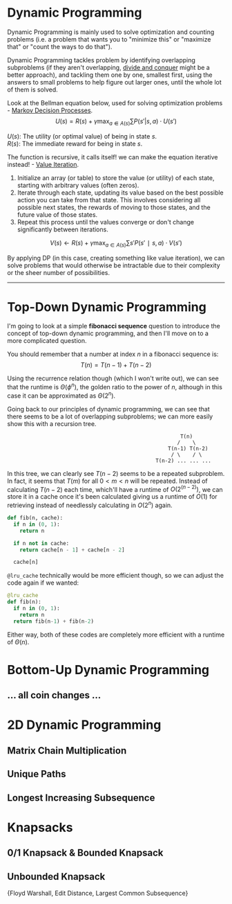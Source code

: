 # Dynamic Programming
Dynamic Programming is mainly used to solve optimization and counting problems (i.e. a problem that wants you to "minimize this" or "maximize that" or "count the ways to do that"). 

Dynamic Programming tackles problem by identifying overlapping subproblems (if they aren't overlapping, [divide and conquer]() might be a better approach), and tackling them one by one, smallest first, using the answers to small problems to help figure out larger ones, until the whole lot of them is solved.

Look at the Bellman equation below, used for solving optimization problems - [Markov Decision Processes]().
$$U(s) = R(s) + γ \max_{a ⋹ A(s)} \sum P(s' | s, a) \cdot U(s')$$

$U(s)$: The utility (or optimal value) of being in state $s$.\
$R(s)$: The immediate reward for being in state $s$.

The function is recursive, it calls itself! we can make the equation iterative instead! - [Value Iteration]().

1. Initialize an array (or table) to store the value (or utility) of each state, starting with arbitrary values (often zeros).
2. Iterate through each state, updating its value based on the best possible action you can take from that state. This involves considering all possible next states, the rewards of moving to those states, and the future value of those states.
3. Repeat this process until the values converge or don't change significantly between iterations.

$$ V(s)←R(s) + γ \max_{a∈A(s)}​∑s′​P(s′∣s,a)⋅V(s′)$$

By applying DP (in this case, creating something like value iteration), we can solve problems that would otherwise be intractable due to their complexity or the sheer number of possibilities.

---
# Top-Down Dynamic Programming

I'm going to look at a simple **fibonacci sequence** question to introduce the concept of top-down dynamic programming, and then I'll move on to a more complicated question.

You should remember that a number at index $n$ in a fibonacci sequence is:
$$T(n) = T(n - 1) + T(n - 2)$$

Using the recurrence relation though (which I won't write out), we can see that the runtime is $\Theta (ϕ^n)$, the golden ratio to the power of $n$, although in this case it can be approximated as $\Theta (2^n)$.

Going back to our principles of dynamic programming, we can see that there seems to be a lot of overlapping subproblems; we can more easily show this with a recursion tree.
```
                                                        T(n)
                                                       /    \
                                                    T(n-1) T(n-2)
                                                     / \    / \
                                                T(n-2) ... ... ...
```
In this tree, we can clearly see $T(n-2)$ seems to be a repeated subproblem. In fact, it seems that $T(m)$ for all $0 < m < n$ will be repeated. Instead of calculating $T(n-2)$ each time, which'll have a runtime of $O (2^{(n-2)})$, we can store it in a cache once it's been calculated giving us a runtime of $O(1)$ for retrieving instead of needlessly calculating in $O (2^n)$ again.

```python
def fib(n, cache):
  if n in (0, 1):
    return n

  if n not in cache:
    return cache[n - 1] + cache[n - 2]

  cache[n]
```

`@lru_cache` technically would be more efficient though, so we can adjust the code again if we wanted:
```python
@lru_cache
def fib(n):
  if n in (0, 1):
    return n
  return fib(n-1) + fib(n-2)
```
Either way, both of these codes are completely more efficient with a runtime of $\Theta (n)$.

# Bottom-Up Dynamic Programming

## ... all coin changes ...

# 2D Dynamic Programming

## Matrix Chain Multiplication

## Unique Paths

## Longest Increasing Subsequence

# Knapsacks

## 0/1 Knapsack & Bounded Knapsack

## Unbounded Knapsack

{Floyd Warshall, Edit Distance, Largest Common Subsequence}


